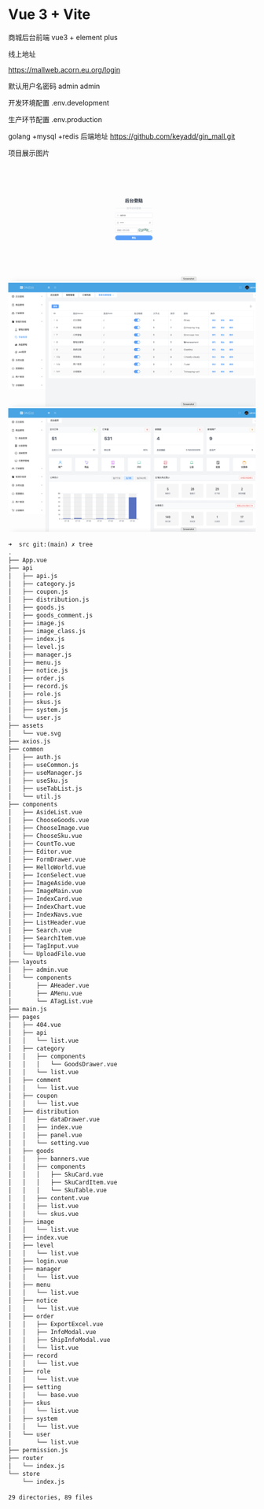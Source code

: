 # Vue 3 + Vite


商城后台前端 vue3 + element plus


线上地址

https://mallweb.acorn.eu.org/login

默认用户名密码 admin admin


开发环境配置
.env.development

生产环节配置
.env.production

golang +mysql +redis 后端地址  https://github.com/keyadd/gin_mall.git


项目展示图片
![Screenshot 2023-02-19 at 17.31.22.png](demo_image%2FScreenshot%202023-02-19%20at%2017.31.22.png)
![Screenshot 2023-02-19 at 17.30.36.png](demo_image%2FScreenshot%202023-02-19%20at%2017.30.36.png)
![Screenshot 2023-02-19 at 17.29.29.png](demo_image%2FScreenshot%202023-02-19%20at%2017.29.29.png)












```
➜  src git:(main) ✗ tree
.
├── App.vue
├── api
│   ├── api.js
│   ├── category.js
│   ├── coupon.js
│   ├── distribution.js
│   ├── goods.js
│   ├── goods_comment.js
│   ├── image.js
│   ├── image_class.js
│   ├── index.js
│   ├── level.js
│   ├── manager.js
│   ├── menu.js
│   ├── notice.js
│   ├── order.js
│   ├── record.js
│   ├── role.js
│   ├── skus.js
│   ├── system.js
│   └── user.js
├── assets
│   └── vue.svg
├── axios.js
├── common
│   ├── auth.js
│   ├── useCommon.js
│   ├── useManager.js
│   ├── useSku.js
│   ├── useTabList.js
│   └── util.js
├── components
│   ├── AsideList.vue
│   ├── ChooseGoods.vue
│   ├── ChooseImage.vue
│   ├── ChooseSku.vue
│   ├── CountTo.vue
│   ├── Editor.vue
│   ├── FormDrawer.vue
│   ├── HelloWorld.vue
│   ├── IconSelect.vue
│   ├── ImageAside.vue
│   ├── ImageMain.vue
│   ├── IndexCard.vue
│   ├── IndexChart.vue
│   ├── IndexNavs.vue
│   ├── ListHeader.vue
│   ├── Search.vue
│   ├── SearchItem.vue
│   ├── TagInput.vue
│   └── UploadFile.vue
├── layouts
│   ├── admin.vue
│   └── components
│       ├── AHeader.vue
│       ├── AMenu.vue
│       └── ATagList.vue
├── main.js
├── pages
│   ├── 404.vue
│   ├── api
│   │   └── list.vue
│   ├── category
│   │   ├── components
│   │   │   └── GoodsDrawer.vue
│   │   └── list.vue
│   ├── comment
│   │   └── list.vue
│   ├── coupon
│   │   └── list.vue
│   ├── distribution
│   │   ├── dataDrawer.vue
│   │   ├── index.vue
│   │   ├── panel.vue
│   │   └── setting.vue
│   ├── goods
│   │   ├── banners.vue
│   │   ├── components
│   │   │   ├── SkuCard.vue
│   │   │   ├── SkuCardItem.vue
│   │   │   └── SkuTable.vue
│   │   ├── content.vue
│   │   ├── list.vue
│   │   └── skus.vue
│   ├── image
│   │   └── list.vue
│   ├── index.vue
│   ├── level
│   │   └── list.vue
│   ├── login.vue
│   ├── manager
│   │   └── list.vue
│   ├── menu
│   │   └── list.vue
│   ├── notice
│   │   └── list.vue
│   ├── order
│   │   ├── ExportExcel.vue
│   │   ├── InfoModal.vue
│   │   ├── ShipInfoModal.vue
│   │   └── list.vue
│   ├── record
│   │   └── list.vue
│   ├── role
│   │   └── list.vue
│   ├── setting
│   │   └── base.vue
│   ├── skus
│   │   └── list.vue
│   ├── system
│   │   └── list.vue
│   └── user
│       └── list.vue
├── permission.js
├── router
│   └── index.js
└── store
    └── index.js

29 directories, 89 files
```